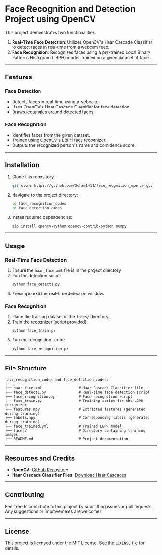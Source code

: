 # Face Recognition and Detection Project using OpenCV

This project demonstrates two functionalities:

1. **Real-Time Face Detection**: Utilizes OpenCV's Haar Cascade Classifier to detect faces in real-time from a webcam feed.
2. **Face Recognition**: Recognizes faces using a pre-trained Local Binary Patterns Histogram (LBPH) model, trained on a given dataset of faces.

---

## Features

### Face Detection
- Detects faces in real-time using a webcam.
- Uses OpenCV's Haar Cascade Classifier for face detection.
- Draws rectangles around detected faces.

### Face Recognition
- Identifies faces from the given dataset.
- Trained using OpenCV's LBPH face recognizer.
- Outputs the recognized person's name and confidence score.

---

## Installation

1. Clone this repository:
   ```bash
   git clone https://github.com/Soham1411/face_reognition_opencv.git
   ```

2. Navigate to the project directory:
   ```bash
   cd face_recognition_codes
   cd face_detection_codes
   ```

3. Install required dependencies:
   ```bash
   pip install opencv-python opencv-contrib-python numpy
   ```

---

## Usage

### Real-Time Face Detection

1. Ensure the `haar_face.xml` file is in the project directory.
2. Run the detection script:
   ```bash
   python face_detect1.py
   ```
3. Press `q` to exit the real-time detection window.

### Face Recognition

1. Place the training dataset in the `faces/` directory.
2. Train the recognizer (script provided):
   ```bash
   python face_train.py
   ```
3. Run the recognition script:
   ```bash
   python face_recognition.py
   ```

---

## File Structure

```
face_recognition_codes and face_detection_codes/
│
├── haar_face.xml                 # Haar Cascade Classifier file
├── face_detect1.py               # Real-time face detection script
├── face_recognition.py           # Face recognition script
├── face_train.py                 # Training script for the LBPH recognizer
├── features.npy                  # Extracted features (generated during training)
├── labels.npy                    # Corresponding labels (generated during training)
├── face_trained.yml              # Trained LBPH model
├── faces/                        # Directory containing training images
├── README.md                     # Project documentation
```

---

## Resources and Credits

- **OpenCV**: [GitHub Repository](https://github.com/opencv/opencv)
- **Haar Cascade Classifier Files**: [Download Haar Cascades](https://github.com/opencv/opencv/tree/master/data/haarcascades)

---

## Contributing

Feel free to contribute to this project by submitting issues or pull requests. Any suggestions or improvements are welcome!

---

## License

This project is licensed under the MIT License. See the `LICENSE` file for details.
